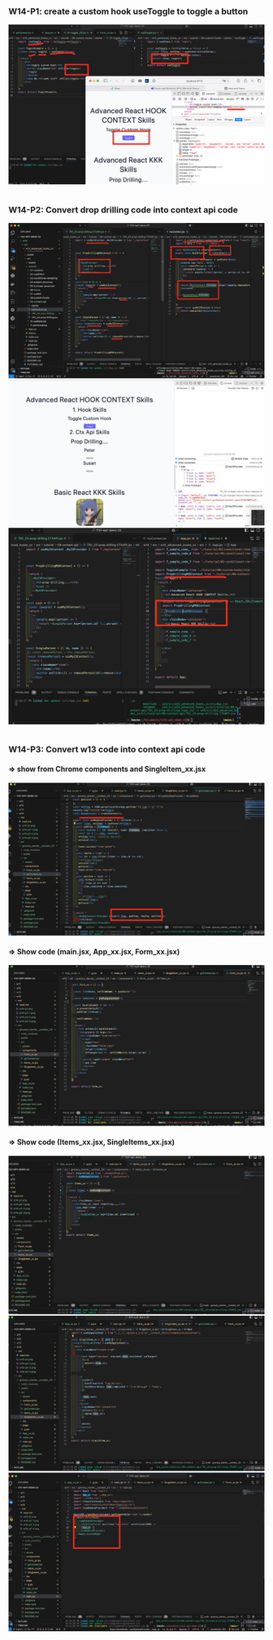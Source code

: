 ### W14-P1: create a custom hook useToggle to toggle a button
 
![](w14-p1.png)
 
```

```


### W14-P2: Convert drop drilling code into context api code
 
![](w14-p2-1.png)
![](w14-p2-2.png)
![](w14-p2-3.png)
 
```

```


### W14-P3: Convert w13 code into context api code
 
#### => show from Chrome components and SingleItem_xx.jsx
 
![](w14-p3-1.png)
 
#### => Show code (main.jsx, App_xx.jsx, Form_xx.jsx)
 
![](w14-p3-2.png)
 
#### => Show code (Items_xx.jsx, SingleItems_xx.jsx)
 
![](w14-p3-3.png)
![](w14-p3-4.png)
![](w14-p3-5.png)
 
```

```